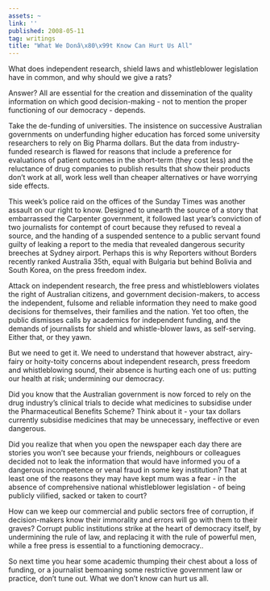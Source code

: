 ```yaml
---
assets: ~
link: ''
published: 2008-05-11
tag: writings
title: "What We Donâ\x80\x99t Know Can Hurt Us All"
---
```

What does independent research, shield laws and whistleblower
legislation have in common, and why should we give a rats?

Answer? All are essential for the creation and dissemination of the
quality information on which good decision-making - not to mention the
proper functioning of our democracy - depends.

Take the de-funding of universities. The insistence on successive
Australian governments on underfunding higher education has forced some
university researchers to rely on Big Pharma dollars. But the data from
industry-funded research is flawed for reasons that include a preference
for evaluations of patient outcomes in the short-term (they cost less)
and the reluctance of drug companies to publish results that show their
products don’t work at all, work less well than cheaper alternatives or
have worrying side effects.

This week’s police raid on the offices of the Sunday Times was another
assault on our right to know. Designed to unearth the source of a story
that embarrassed the Carpenter government, it followed last year’s
conviction of two journalists for contempt of court because they refused
to reveal a source, and the handing of a suspended sentence to a public
servant found guilty of leaking a report to the media that revealed
dangerous security breeches at Sydney airport. Perhaps this is why
Reporters without Borders recently ranked Australia 35th, equal with
Bulgaria but behind Bolivia and South Korea, on the press freedom index.

Attack on independent research, the free press and whistleblowers
violates the right of Australian citizens, and government
decision-makers, to access the independent, fulsome and reliable
information they need to make good decisions for themselves, their
families and the nation. Yet too often, the public dismisses calls by
academics for independent funding, and the demands of journalists for
shield and whistle-blower laws, as self-serving. Either that, or they
yawn.

But we need to get it. We need to understand that however abstract,
airy-fairy or hoity-toity concerns about independent research, press
freedom and whistleblowing sound, their absence is hurting each one of
us: putting our health at risk; undermining our democracy.

Did you know that the Australian government is now forced to rely on the
drug industry’s clinical trials to decide what medicines to subsidise
under the Pharmaceutical Benefits Scheme? Think about it - your tax
dollars currently subsidise medicines that may be unnecessary,
ineffective or even dangerous.

Did you realize that when you open the newspaper each day there are
stories you won’t see because your friends, neighbours or colleagues
decided not to leak the information that would have informed you of a
dangerous incompetence or venal fraud in some key institution? That at
least one of the reasons they may have kept mum was a fear - in the
absence of comprehensive national whistleblower legislation - of being
publicly vilified, sacked or taken to court?

How can we keep our commercial and public sectors free of corruption, if
decision-makers know their immorality and errors will go with them to
their graves? Corrupt public institutions strike at the heart of
democracy itself, by undermining the rule of law, and replacing it with
the rule of powerful men, while a free press is essential to a
functioning democracy..

So next time you hear some academic thumping their chest about a loss of
funding, or a journalist bemoaning some restrictive government law or
practice, don’t tune out. What we don’t know can hurt us all.